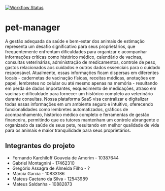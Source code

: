 [![Workflow Status](https://github.com/FernandoKGA/pet-manager/actions/workflows/rubyonrails.yml/badge.svg)](https://github.com/FernandoKGA/pet-manager/actions/workflows/rubyonrails.yml)
# pet-manager

A gestão adequada da saúde e bem-estar dos animais de estimação representa um desafio significativo para seus proprietários, que frequentemente enfrentam dificuldades para organizar e acompanhar informações críticas como histórico médico, calendário de vacinas, consultas veterinárias, administração de medicamentos, controle de peso, gastos relacionados aos cuidados e outros dados essenciais para o cuidado responsável. Atualmente, essas informações ficam dispersas em diferentes locais - cadernetas de vacinação físicas, receitas médicas, anotações em papel, lembretes no celular ou até mesmo apenas na memória - resultando em perda de dados importantes, esquecimento de medicações, atraso em vacinas e dificuldade para fornecer um histórico completo ao veterinário durante consultas. Nossa plataforma SaaS visa centralizar e digitalizar todas essas informações em um ambiente seguro e intuitivo, oferecendo funcionalidades como lembretes automatizados, gráficos de acompanhamento, histórico médico completo e ferramentas de gestão financeira, permitindo que os tutores mantenham um controle abrangente e organizado da saúde de seus pets, resultando em melhor qualidade de vida para os animais e maior tranquilidade para seus proprietários.

## Integrantes do projeto

- Fernando Karchiloff Gouveia de Amorim - 10387644
- Gabriel Montagnini - 17462310
- Gregório Assagra de Almeida Filho - ?
- Marcia Garcia - 10833186
- Mateus Caetano da Silva - 12543989
- Mateus Saldanha - 10882873
